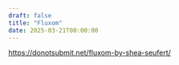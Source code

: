 ```yaml
---
draft: false
title: "Fluxom"
date: 2025-03-21T00:00:00
---
```


https://donotsubmit.net/fluxom-by-shea-seufert/